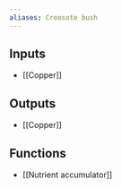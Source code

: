 ```yaml
---
aliases: Creosote bush
---
```


## Inputs
- [[Copper]]

## Outputs
- [[Copper]]

## Functions
- [[Nutrient accumulator]]